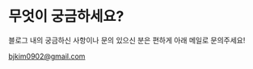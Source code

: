 # 무엇이 궁금하세요?

블로그 내의 궁금하신 사항이나 문의 있으신 분은 편하게 아래 메일로 문의주세요!

[bjkim0902@gmail.com ](http://127.0.0.1:5000/u/coAUZuZ1tCTNiQSZ8R1aYQmUe0E2)
